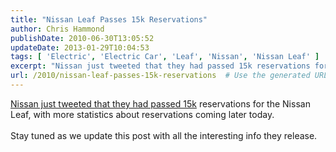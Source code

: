 ```yaml
---
title: "Nissan Leaf Passes 15k Reservations"
author: Chris Hammond
publishDate: 2010-06-30T13:05:52
updateDate: 2013-01-29T10:04:53
tags: [ 'Electric', 'Electric Car', 'Leaf', 'Nissan', 'Nissan Leaf' ]
excerpt: "Nissan just tweeted that they had passed 15k reservations for the Nissan Leaf, with more statistics about reservations coming later today.  Stay tuned as we update this post with all the interesting info they release."
url: /2010/nissan-leaf-passes-15k-reservations  # Use the generated URL with year
---
```

<a href=" https://cjh.am/d1rPf7 ">Nissan just tweeted that they had passed 15k</a> reservations for the Nissan Leaf, with more statistics about reservations coming later today.<br /> <br /> Stay tuned as we update this post with all the interesting info they release.
